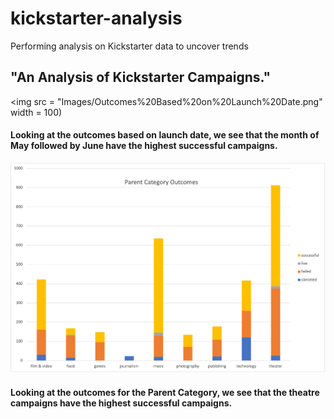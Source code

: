 # kickstarter-analysis
Performing analysis on Kickstarter data to uncover trends
## "An Analysis of Kickstarter Campaigns."
<img src = "Images/Outcomes%20Based%20on%20Launch%20Date.png" width = 100)
#### Looking at the outcomes based on launch date, we see that the month of May followed by June have the highest successful campaigns.
![](Images/Parent%20Category%20Outcomes.png)
#### Looking at the outcomes for the Parent Category, we see that the theatre campaigns have the highest successful campaigns.



